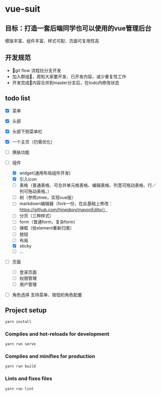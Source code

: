 # vue-suit

## 目标：打造一套后端同学也可以使用的vue管理后台

模版丰富、组件丰富、样式可配、页面可复用性高

## 开发规范

- git flow 流程拉分支开发
- 加入群组，周知大家要开发、已开发内容，减少重复性工作
- 开发完成内容合并到master分支后，在todo内修改状态


## todo list

- [x] 菜单
- [x] 头部
- [x] 头部下侧菜单栏
- [x] 一个主页（仍需优化）
- [ ] 换肤功能
- [ ] 组件
  - [x] widget(通用布局组件开发)
  - [x] 引入icon
  - [ ] 表格（普通表格、可合并单元格表格、编辑表格、列宽可拖动表格、行／列可拖动表格、）
  - [ ] 树（参照ztree，实现vue版）
  - [ ] markdown编辑器（fork一份，在此基础上修改：https://github.com/hinesboy/mavonEditor）
  - [ ] 分页（三种样式）
  - [ ] form（普通form，复杂form）
  - [ ] 弹框（给element重新归类）
  - [ ] 按钮
  - [ ] 布局
  - [x] sticky
  - [ ] ...
- [ ] 页面
  
  - [ ] 登录页面
  - [ ] 权限管理
  - [ ] 用户管理

- [ ] 角色选择 支持菜单、按钮的角色配置
## Project setup
```
yarn install
```

### Compiles and hot-reloads for development
```
yarn run serve
```

### Compiles and minifies for production
```
yarn run build
```

### Lints and fixes files
```
yarn run lint
```
